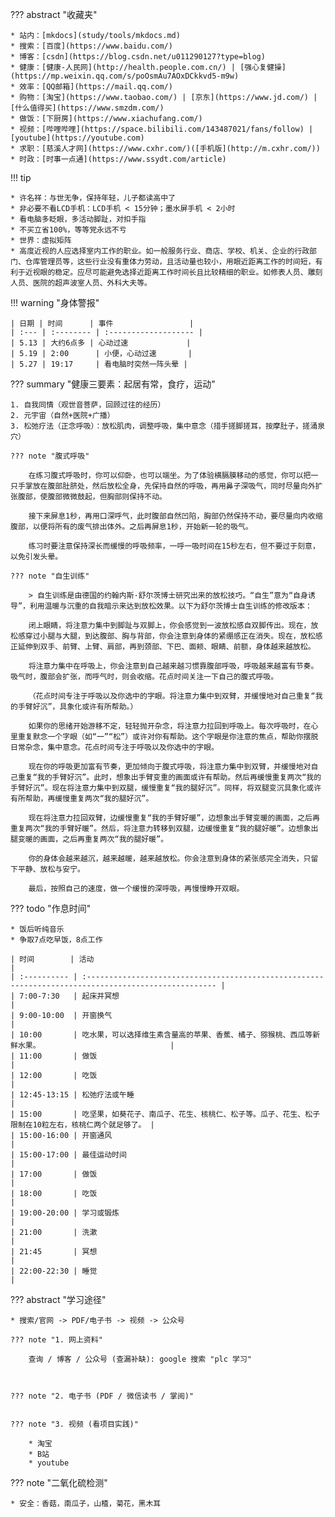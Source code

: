 
??? abstract "收藏夹"

    * 站内：[mkdocs](study/tools/mkdocs.md)
    * 搜索：[百度](https://www.baidu.com/)
    * 博客：[csdn](https://blog.csdn.net/u011290127?type=blog)
    * 健康：[健康-人民网](http://health.people.com.cn/) | [强心复健操](https://mp.weixin.qq.com/s/poOsmAu7AOxDCkkvd5-m9w)
    * 效率：[QQ邮箱](https://mail.qq.com/)
    * 购物：[淘宝](https://www.taobao.com/) | [京东](https://www.jd.com/) | [什么值得买](https://www.smzdm.com/)
    * 做饭：[下厨房](https://www.xiachufang.com/)
    * 视频：[哔哩哔哩](https://space.bilibili.com/143487021/fans/follow) | [youtube](https://youtube.com)
    * 求职：[慈溪人才网](https://www.cxhr.com/)([手机版](http://m.cxhr.com/))
    * 时政：[时事一点通](https://www.ssydt.com/article)

!!! tip

    * 许名祥：与世无争，保持年轻，儿子都读高中了
    * 非必要不看LCD手机：LCD手机 < 15分钟；墨水屏手机 < 2小时
    * 看电脑多眨眼，多活动脚趾，对扣手指
    * 不买立省100%，等等党永远不亏
    * 世界：虚拟矩阵
    * 高度近视的人应选择室内工作的职业。如一般服务行业、商店、学校、机关、企业的行政部门、仓库管理员等，这些行业没有重体力劳动，且活动量也较小，用眼近距离工作的时间短，有利于近视眼的稳定。应尽可能避免选择近距离工作时间长且比较精细的职业。如修表人员、雕刻人员、医院的超声波室人员、外科大夫等。

!!! warning "身体警报"

    | 日期 | 时间      | 事件                 |
    | :--- | :-------- | :------------------- |
    | 5.13 | 大约6点多 | 心动过速             |
    | 5.19 | 2:00      | 小便，心动过速       |
    | 5.27 | 19:17     | 看电脑时突然一阵头晕 |

??? summary "健康三要素：起居有常，食疗，运动"

    1. 自我同情（观世音菩萨，回顾过往的经历）
    2. 元宇宙（自然+医院+广播）
    3. 松弛疗法（正念呼吸）：放松肌肉，调整呼吸，集中意念（措手搓脚搓耳，按摩肚子，搓涌泉穴）

    ??? note "腹式呼吸"

        在练习腹式呼吸时，你可以仰卧，也可以端坐。为了体验横膈膜移动的感觉，你可以把一只手掌放在腹部肚脐处，然后放松全身，先保持自然的呼吸，再用鼻子深吸气，同时尽量向外扩张腹部，使腹部微微鼓起，但胸部则保持不动。

        接下来屏息1秒，再用口深呼气，此时腹部自然凹陷，胸部仍然保持不动，要尽量向内收缩腹部，以便将所有的废气排出体外。之后再屏息1秒，开始新一轮的吸气。 

        练习时要注意保持深长而缓慢的呼吸频率，一呼一吸时间在15秒左右，但不要过于刻意，以免引发头晕。

    ??? note "自生训练"

        > 自生训练是由德国的约翰内斯·舒尔茨博士研究出来的放松技巧。“自生”意为“自身诱导”，利用温暖与沉重的自我暗示来达到放松效果。以下为舒尔茨博士自生训练的修改版本： 

        闭上眼睛，将注意力集中到脚趾与双脚上，你会感觉到一波放松感自双脚传出。现在，放松感穿过小腿与大腿，到达腹部、胸与背部，你会注意到身体的紧绷感正在消失。现在，放松感正延伸到双手、前臂、上臂、肩部，再到颈部、下巴、面颊、眼睛、前额，身体越来越放松。 

        将注意力集中在呼吸上，你会注意到自己越来越习惯靠腹部呼吸，呼吸越来越富有节奏。吸气时，腹部会扩张，而呼气时，则会收缩。花点时间关注一下自己的腹式呼吸。 

        （花点时间专注于呼吸以及你选中的字眼。将注意力集中到双臂，并缓慢地对自己重复“我的手臂好沉”，具象化或许有所帮助。）

        如果你的思绪开始游移不定，轻轻抛开杂念，将注意力拉回到呼吸上。每次呼吸时，在心里重复默念一个字眼（如“一”“松”）或许对你有帮助。这个字眼是你注意的焦点，帮助你摆脱日常杂念，集中意念。花点时间专注于呼吸以及你选中的字眼。 

        现在你的呼吸更加富有节奏，更加倾向于腹式呼吸，将注意力集中到双臂，并缓慢地对自己重复“我的手臂好沉”。此时，想象出手臂变重的画面或许有帮助。然后再缓慢重复两次“我的手臂好沉”。现在将注意力集中到双腿，缓慢重复“我的腿好沉”。同样，将双腿变沉具象化或许有所帮助，再缓慢重复两次“我的腿好沉”。 

        现在将注意力拉回双臂，边缓慢重复“我的手臂好暖”，边想象出手臂变暖的画面，之后再重复两次“我的手臂好暖”。然后，将注意力转移到双腿，边缓慢重复“我的腿好暖”。边想象出腿变暖的画面，之后再重复两次“我的腿好暖”。

        你的身体会越来越沉，越来越暖，越来越放松。你会注意到身体的紧张感完全消失，只留下平静、放松与安宁。 

        最后，按照自己的速度，做一个缓慢的深呼吸，再慢慢睁开双眼。 


??? todo "作息时间"

    * 饭后听纯音乐
    * 争取7点吃早饭，8点工作

    | 时间        | 活动                                                                                                 |
    | :---------- | :--------------------------------------------------------------------------------------------------- |
    | 7:00-7:30   | 起床并冥想                                                                                           |
    | 9:00-10:00  | 开窗换气                                                                                             |
    | 10:00       | 吃水果，可以选择维生素含量高的苹果、香蕉、橘子、猕猴桃、西瓜等新鲜水果。                             |
    | 11:00       | 做饭                                                                                                 |
    | 12:00       | 吃饭                                                                                                 |
    | 12:45-13:15 | 松弛疗法或午睡                                                                                       |
    | 15:00       | 吃坚果，如葵花子、南瓜子、花生、核桃仁、松子等。瓜子、花生、松子限制在10粒左右，核桃仁两个就足够了。 |
    | 15:00-16:00 | 开窗通风                                                                                             |
    | 15:00-17:00 | 最佳运动时间                                                                                         |
    | 17:00       | 做饭                                                                                                 |
    | 18:00       | 吃饭                                                                                                 |
    | 19:00-20:00 | 学习或锻炼                                                                                           |
    | 21:00       | 洗漱                                                                                                 |
    | 21:45       | 冥想                                                                                                 |
    | 22:00-22:30 | 睡觉                                                                                                 |


??? abstract "学习途径"

    * 搜索/官网 -> PDF/电子书 -> 视频 -> 公众号 

    ??? note "1. 网上资料"

        查询 / 博客 / 公众号 (查漏补缺): google 搜索 "plc 学习"



    ??? note "2. 电子书 (PDF / 微信读书 / 掌阅)"


    ??? note "3. 视频 (看项目实践)"

        * 淘宝
        * B站
        * youtube


??? note "二氧化硫检测"

    * 安全：香菇，南瓜子，山楂，菊花，黑木耳